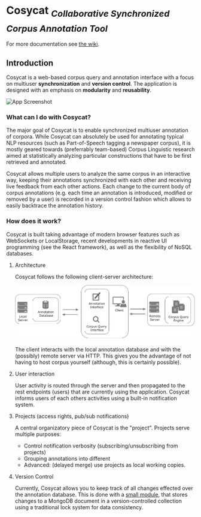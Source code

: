 <h1>Cosycat 
<span>
<em>
<sub>Collaborative Synchronized Corpus Annotation Tool</sub>
</em>
</span>
</h1>

For more documentation see [the wiki](https://github.com/emanjavacas/cosycat/wiki).

## Introduction

Cosycat is a web-based corpus query and annotation interface with a focus on
multiuser **synchronization** and **version control**. The application is designed 
with an emphasis on **modularity** and **reusability**.

![App Screenshot](https://github.com/emanjavacas/cosycat/raw/master/doc/img/client.png)

### What can I do with Cosycat?

The major goal of Cosycat is to enable synchronized multiuser annotation of corpora.
While Cosycat can absolutely be used for annotating typical NLP resources (such as
Part-of-Speech tagging a newspaper corpus), it is mostly geared towards (preferrably
team-based) Corpus Linguistic research aimed at statistically analyzing 
particular constructions that have to be first retrieved and annotated.

Cosycat allows multiple users to analyze the same corpus in an interactive way,
keeping their annotations synchronized with each other and receiving live feedback
from each other actions. Each change to the current body of corpus annotations 
(e.g. each time an annotation is introduced, modified or removed by a user) is
recorded in a version control fashion which allows to easily backtrace the annotation
history.

### How does it work?

Cosycat is built taking advantage of modern browser features such as WebSockets or LocalStorage,
recent developments in reactive UI programming (see the React framework), as well as the
flexibility of NoSQL databases.

1.  Architecture

    Cosycat follows the following client-server architecture:
    
	<p align="center"><img src="./doc/img/app-remote.jpg" width="650px"></p>
    
    The client interacts with the local annotation database and with the (possibly) remote server
    via HTTP. This gives you the advantage of not having to host corpus yourself (although, this
    is certainly possible).

2.  User interaction

    User activity is routed through the server and then propagated to the rest endpoints (users)
    that are currently using the application. Cosycat informs users of each others activities using
    a built-in notification system.

3.  Projects (access rights, pub/sub notifications)

    A central organizatory piece of Cosycat is the "project". Projects serve multiple purposes:
    
    -   Control notification verbosity (subscribing/unsubscribing from projects)
    -   Grouping annotations into different
    -   Advanced: (delayed merge) use projects as local working copies.

4.  Version Control

    Currently, Cosycat allows you to keep track of all changes effected over the annotation database.
    This is done with a [small module](https://github.com/emanjavacas/cosycat/blob/master/src/clj/cosycat/vcs.clj),
	that stores changes to a MongoDB document in a version-controlled
    collection using a traditional lock system for data consistency.
